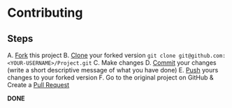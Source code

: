 # Contributing
## Steps

A. [Fork](https://help.github.com/articles/fork-a-repo/) this project
B. [Clone](https://help.github.com/articles/fork-a-repo/#step-2-create-a-local-clone-of-your-fork) your forked version `git clone git@github.com:<YOUR-USERNAME>/Project.git`
C. Make changes 
D. [Commit](https://help.github.com/articles/adding-a-file-to-a-repository-using-the-command-line/) your changes (write a short descriptive message of what you have done)
E. [Push](https://help.github.com/articles/pushing-to-a-remote/) yours changes to your forked version
F. Go to the original project on GitHub & Create a [Pull Request](https://help.github.com/articles/about-pull-requests/)

**DONE**
